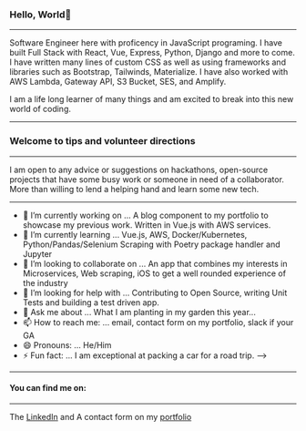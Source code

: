 ### Hello, World👋

***

Software Engineer here with proficency in JavaScript programing. 
I have built Full Stack with React, Vue, Express, Python, Django and more to come. I have written many lines of custom CSS as well as using frameworks and libraries such as Bootstrap, Tailwinds, Materialize. I have also worked with AWS Lambda, Gateway API, S3 Bucket, SES, and Amplify. 

I am a life long learner of many things and am excited to break into this new world of coding.
 

***

### Welcome to tips and volunteer directions

***

I am open to any advice or suggestions on hackathons, open-source projects that have some busy work or someone in need of a collaborator. More than willing to lend a helping hand and learn some new tech.  

***
- 🔭 I’m currently working on ... A blog component to my portfolio to showcase my previous work. Written in Vue.js with AWS services.
- 🌱 I’m currently learning ... Vue.js, AWS, Docker/Kubernetes, Python/Pandas/Selenium Scraping with Poetry package handler and Jupyter
- 👯 I’m looking to collaborate on ... An app that combines my interests in Microservices, Web scraping, iOS to get a well rounded experience of the industry
- 🤔 I’m looking for help with ... Contributing to Open Source, writing Unit Tests and building a test driven app.
- 💬 Ask me about ... What I am planting in my garden this year...
- 📫 How to reach me: ... email, contact form on my portfolio, slack if your GA
- 😄 Pronouns: ... He/Him
- ⚡ Fun fact: ... I am exceptional at packing a car for a road trip.
-->

***

#### You can find me on: 

***

The [LinkedIn](https://www.linkedin.com/in/martinj-fitzpatrick/) and A contact form on my [portfolio](https://martinjfitzpatrick-portfolio.vercel.app/)

<!--
**krsnamara/krsnamara** is a ✨ _special_ ✨ repository because its `README.md` (this file) appears on your GitHub profile.

Here are some ideas to get you started:

- 🔭 I’m currently working on ...
- 🌱 I’m currently learning ...
- 👯 I’m looking to collaborate on ...
- 🤔 I’m looking for help with ...
- 💬 Ask me about ...
- 📫 How to reach me: ...
- 😄 Pronouns: ...
- ⚡ Fun fact: ...
-->
